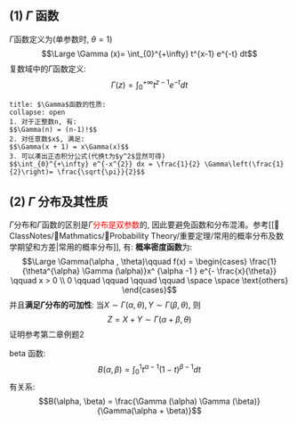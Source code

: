 ## (1) $\Gamma$ 函数 
$\Gamma$函数定义为(单参数时, $\theta =1$)
$$\Large \Gamma (x)= \int_{0}^{+\infty} t^{x-1} e^{-t} dt$$
复数域中的$\Gamma$函数定义: 
$$\Gamma(z) = \int_{0}^{+\infty} t^{z-1} e^{-t} dt$$
`````ad-note
title: $\Gamma$函数的性质:
collapse: open
1. 对于正整数n, 有:
$$\Gamma(n) = (n-1)!$$
2. 对任意数$x$, 满足: 
$$\Gamma(x + 1) = x\Gamma(x)$$
3. 可以凑出正态积分公式(代换t为$y^2$显然可得)
$$\int_{0}^{+\infty} e^{-x^{2}} dx = \frac{1}{2} \Gamma\left(\frac{1}{2}\right)= \frac{\sqrt{\pi}}{2}$$
`````
## (2) $\Gamma$ 分布及其性质
$\Gamma$分布和$\Gamma$函数的区别是$\Gamma$<mark style="background: transparent; color: red">分布是双参数</mark>的, 因此要避免函数和分布混淆。参考[[📘ClassNotes/📐Mathmatics/🎣Probability Theory/重要定理/常用的概率分布及数学期望和方差|常用的概率分布]], 有: 
**概率密度函数**为:
$$\Large \Gamma(\alpha , \theta)\qquad  f(x) = \begin{cases}
\frac{1}{\theta^{\alpha} \Gamma (\alpha)}x^ {\alpha -1 } e^{- \frac{x}{\theta}} \qquad  x > 0  \\
0 \qquad  \qquad  \qquad  \qquad \space \space \text{others}
\end{cases}$$
并且**满足$\Gamma$分布的可加性**: 当$X\sim \Gamma(\alpha, \theta), Y \sim \Gamma(\beta, \theta)$, 则
$$Z = X + Y \sim \Gamma(\alpha + \beta, \theta)$$
证明参考第二章例题2

beta 函数: 
$$B(\alpha, \beta) = \int_{0}^{1} t^{\alpha-1} (1 -t)^{\beta-1} dt$$
有关系:
$$B(\alpha, \beta) = \frac{\Gamma (\alpha)  \Gamma (\beta)}{\Gamma(\alpha + \beta)}$$
